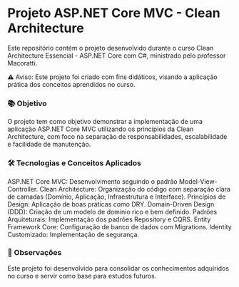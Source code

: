 # Projeto ASP.NET Core MVC - Clean Architecture
Este repositório contém o projeto desenvolvido durante o curso Clean Architecture Essencial - ASP.NET Core com C#, ministrado pelo professor Macoratti.

⚠️ Aviso: Este projeto foi criado com fins didáticos, visando a aplicação prática dos conceitos aprendidos no curso.

### 📚 Objetivo
O projeto tem como objetivo demonstrar a implementação de uma aplicação ASP.NET Core MVC utilizando os princípios da Clean Architecture, com foco na separação de responsabilidades, escalabilidade e facilidade de manutenção.

### 🛠️ Tecnologias e Conceitos Aplicados
ASP.NET Core MVC: Desenvolvimento seguindo o padrão Model-View-Controller.
Clean Architecture: Organização do código com separação clara de camadas (Domínio, Aplicação, Infraestrutura e Interface).
Princípios de Design: Aplicação de boas práticas como DRY.
Domain-Driven Design (DDD): Criação de um modelo de domínio rico e bem definido.
Padrões Arquiteturais: Implementação dos padrões Repository e CQRS.
Entity Framework Core: Configuração de banco de dados com Migrations.
Identity Customizado: Implementação de segurança.
### 📌 Observações
Este projeto foi desenvolvido para consolidar os conhecimentos adquiridos no curso e servir como base para estudos futuros.
